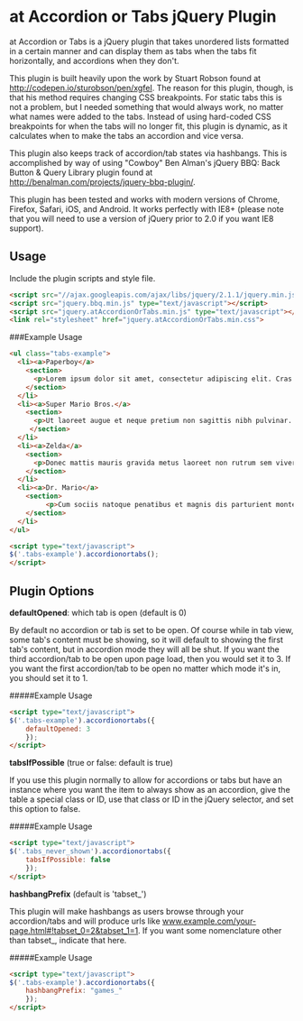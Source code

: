 # at Accordion or Tabs jQuery Plugin

at Accordion or Tabs is a jQuery plugin that takes unordered lists formatted in a certain manner and can display them as tabs when the tabs fit horizontally, and accordions when they don't.

This plugin is built heavily upon the work by Stuart Robson found at http://codepen.io/sturobson/pen/xgfeI. The reason for this plugin, though, is that his method requires changing CSS breakpoints. For static tabs this is not a problem, but I needed something that would always work, no matter what names were added to the tabs. Instead of using hard-coded CSS breakpoints for when the tabs will no longer fit, this plugin is dynamic, as it calculates when to make the tabs an accordion and vice versa.

This plugin also keeps track of accordion/tab states via hashbangs. This is accomplished by way of using "Cowboy" Ben Alman's jQuery BBQ: Back Button & Query Library plugin found at http://benalman.com/projects/jquery-bbq-plugin/.

This plugin has been tested and works with modern versions of Chrome, Firefox, Safari, iOS, and Android. It works perfectly with IE8+ (please note that you will need to use a version of jQuery prior to 2.0 if you want IE8 support).

## Usage

Include the plugin scripts and style file.

```html
<script src="//ajax.googleapis.com/ajax/libs/jquery/2.1.1/jquery.min.js"></script>
<script src="jquery.bbq.min.js" type="text/javascript"></script>
<script src="jquery.atAccordionOrTabs.min.js" type="text/javascript"></script>
<link rel="stylesheet" href="jquery.atAccordionOrTabs.min.css">
```

###Example Usage

```html
<ul class="tabs-example">
  <li><a>Paperboy</a>
	<section>
	  <p>Lorem ipsum dolor sit amet, consectetur adipiscing elit. Cras tincidunt pellentesque lorem, id suscipit dolor rutrum id. Morbi facilisis porta volutpat. Fusce adipiscing, mauris quis congue tincidunt, sapien purus suscipit odio, quis dictum odio tortor in sem. Ut sit amet libero nec orci mattis fringilla. Praesent eu ipsum in sapien tincidunt molestie sed ut magna. Nam accumsan dui at orci rhoncus pharetra tincidunt elit ullamcorper. Sed ac mauris ipsum. Nullam imperdiet sapien id purus pretium id aliquam mi ullamcorper.</p>
	</section>
  </li>
  <li><a>Super Mario Bros.</a>
	<section>
	  <p>Ut laoreet augue et neque pretium non sagittis nibh pulvinar. Etiam ornare tincidunt orci quis ultrices. Pellentesque ac sapien ac purus gravida ullamcorper. Duis rhoncus sodales lacus, vitae adipiscing tellus pharetra sed. Praesent bibendum lacus quis metus condimentum ac accumsan orci vulputate. Aenean fringilla massa vitae metus facilisis congue. Morbi placerat eros ac sapien semper pulvinar. Vestibulum facilisis, ligula a molestie venenatis, metus justo ullamcorper ipsum, congue aliquet dolor tortor eu neque. Sed imperdiet, nibh ut vestibulum tempor, nibh dui volutpat lacus, vel gravida magna justo sit amet quam. Quisque tincidunt ligula at nisl imperdiet sagittis. Morbi rutrum tempor arcu, non ultrices sem semper a. Aliquam quis sem mi.</p>
	 </section>
  </li>
  <li><a>Zelda</a>
	<section>
	  <p>Donec mattis mauris gravida metus laoreet non rutrum sem viverra. Aenean nibh libero, viverra vel vestibulum in, porttitor ut sapien. Phasellus tempor lorem id justo ornare tincidunt. Nulla faucibus, purus eu placerat fermentum, velit mi iaculis nunc, bibendum tincidunt ipsum justo eu mauris. Nulla facilisi. Vestibulum vel lectus ac purus tempus suscipit nec sit amet eros. Nullam fringilla, enim eu lobortis dapibus, quam magna tincidunt nibh, sit amet imperdiet dolor justo congue turpis.</p>    
	</section>
  </li>
  <li><a>Dr. Mario</a>
	<section>
		 <p>Cum sociis natoque penatibus et magnis dis parturient montes, nascetur ridiculus mus. Phasellus dui urna, mollis vel suscipit in, pharetra at ligula. Pellentesque a est vel est fermentum pellentesque sed sit amet dolor. Nunc in dapibus nibh. Aliquam erat volutpat. Phasellus vel dui sed nibh iaculis convallis id sit amet urna. Proin nec tellus quis justo consequat accumsan. Vivamus turpis enim, auctor eget placerat eget, aliquam ut sapien.</p>
	</section>
  </li>
</ul>

<script type="text/javascript">
$('.tabs-example').accordionortabs();
</script>
```

## Plugin Options

**defaultOpened**: which tab is open (default is 0)

By default no accordion or tab is set to be open. Of course while in tab view, some tab's content must be showing, so it will default to showing the first tab's content, but in accordion mode they will all be shut. If you want the third accordion/tab to be open upon page load, then you would set it to 3. If you want the first accordion/tab to be open no matter which mode it's in, you should set it to 1.


#####Example Usage

```html
<script type="text/javascript">
$('.tabs-example').accordionortabs({
	defaultOpened: 3
	});
</script>
```


**tabsIfPossible** (true or false: default is true)

If you use this plugin normally to allow for accordions or tabs but have an instance where you want the item to always show as an accordion, give the table a special class or ID, use that class or ID in the jQuery selector, and set this option to false.


#####Example Usage

```html					
<script type="text/javascript">
$('.tabs_never_shown').accordionortabs({
	tabsIfPossible: false
	});
</script>
```


**hashbangPrefix** (default is 'tabset_')

This plugin will make hashbangs as users browse through your accordion/tabs and will produce urls like www.example.com/your-page.html#!tabset_0=2&tabset_1=1. If you want some nomenclature other than tabset_, indicate that here.


#####Example Usage

```html					
<script type="text/javascript">
$('.tabs-example').accordionortabs({
	hashbangPrefix: "games_"
	});
</script>
```